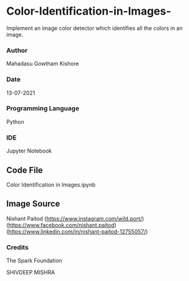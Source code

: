 # Color-Identification-in-Images-
Implement an image color detector which identifies all the colors in an image.

### Author
Mahadasu Gowtham Kishore

### Date
13-07-2021

### Programming Language
Python

### IDE
Jupyter Notebook

## Code File
Color Identification in Images.ipynb

## Image Source
Nishant Paitod 
(https://www.instagram.com/wild.port/)
(https://www.facebook.com/nishant.paitod)
(https://www.linkedin.com/in/nishant-paitod-12755057/)

### Credits
The Spark Foundation

SHIVDEEP MISHRA
